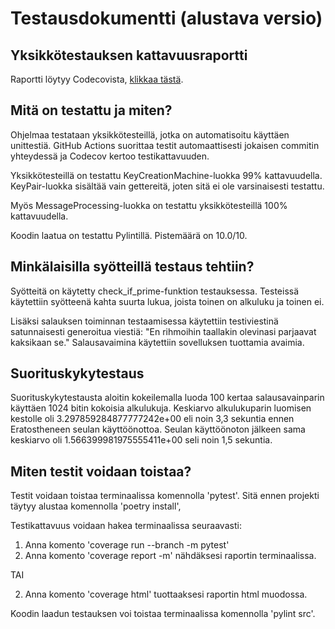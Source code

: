 # Testausdokumentti (alustava versio)

## Yksikkötestauksen kattavuusraportti

Raportti löytyy Codecovista, [klikkaa tästä](https://app.codecov.io/gh/sonjamadetoja/RSA-salaus/branch/main).
    
## Mitä on testattu ja miten?

Ohjelmaa testataan yksikkötesteillä, jotka on automatisoitu käyttäen unittestiä. GitHub Actions suorittaa testit automaattisesti jokaisen commitin yhteydessä ja Codecov kertoo testikattavuuden. 

Yksikkötesteillä on testattu KeyCreationMachine-luokka 99% kattavuudella. KeyPair-luokka sisältää vain gettereitä, joten sitä ei ole varsinaisesti testattu.

Myös MessageProcessing-luokka on testattu yksikkötesteillä 100% kattavuudella.

Koodin laatua on testattu Pylintillä. Pistemäärä on 10.0/10.

## Minkälaisilla syötteillä testaus tehtiin?

Syötteitä on käytetty check_if_prime-funktion testauksessa. Testeissä käytettiin syötteenä kahta suurta lukua, joista toinen on alkuluku ja toinen ei.

Lisäksi salauksen toiminnan testaamisessa käytettiin testiviestinä satunnaisesti generoitua viestiä: "En rihmoihin taallakin olevinasi parjaavat kaksikaan se." Salausavaimina käytettiin sovelluksen tuottamia avaimia.

## Suorituskykytestaus

Suorituskykytestausta aloitin kokeilemalla luoda 100 kertaa salausavainparin käyttäen 1024 bitin kokoisia alkulukuja. Keskiarvo alkulukuparin luomisen kestolle oli 3.297859284877777242e+00 eli noin 3,3 sekuntia ennen Eratostheneen seulan käyttöönottoa. Seulan käyttöönoton jälkeen sama keskiarvo oli 1.566399981975555411e+00 seli noin 1,5 sekuntia.


## Miten testit voidaan toistaa?

Testit voidaan toistaa terminaalissa komennolla 'pytest'. Sitä ennen projekti täytyy alustaa komennolla 'poetry install',

Testikattavuus voidaan hakea terminaalissa seuraavasti:
1. Anna komento 'coverage run --branch -m pytest'
2. Anna komento 'coverage report -m' nähdäksesi raportin terminaalissa.

TAI 

2. Anna komento 'coverage html' tuottaaksesi raportin html muodossa.

Koodin laadun testauksen voi toistaa terminaalissa komennolla 'pylint src'.

